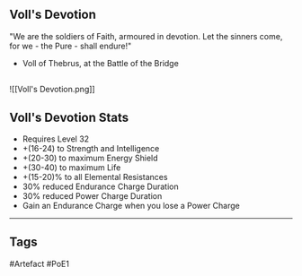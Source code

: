 ## Voll's Devotion
"We are the soldiers of Faith, armoured in devotion.
Let the sinners come, for we - the Pure - shall endure!"
- Voll of Thebrus, at the Battle of the Bridge
##
![[Voll's Devotion.png]]
## Voll's Devotion Stats
- Requires Level 32
- +(16-24) to Strength and Intelligence
- +(20-30) to maximum Energy Shield
- +(30-40) to maximum Life
- +(15-20)% to all Elemental Resistances
- 30% reduced Endurance Charge Duration
- 30% reduced Power Charge Duration
- Gain an Endurance Charge when you lose a Power Charge


---
## Tags
#Artefact
#PoE1